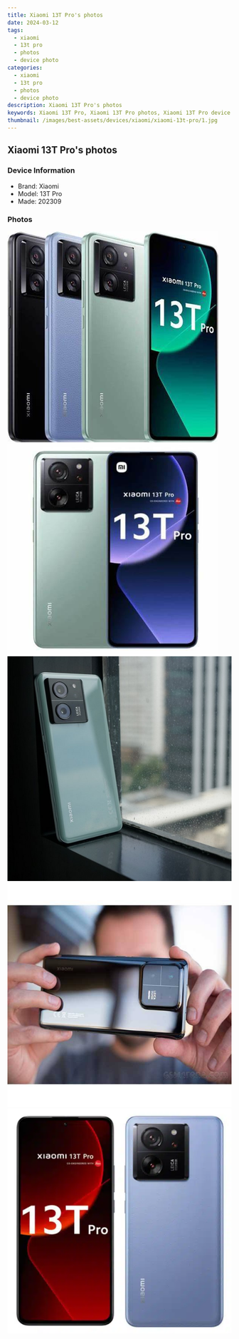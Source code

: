 ```yaml
---
title: Xiaomi 13T Pro's photos
date: 2024-03-12
tags: 
  - xiaomi
  - 13t pro
  - photos
  - device photo
categories: 
  - xiaomi
  - 13t pro
  - photos
  - device photo
description: Xiaomi 13T Pro's photos
keywords: Xiaomi 13T Pro, Xiaomi 13T Pro photos, Xiaomi 13T Pro device photo
thumbnail: /images/best-assets/devices/xiaomi/xiaomi-13t-pro/1.jpg
---
```


## Xiaomi 13T Pro's photos

### Device Information

- Brand: Xiaomi
- Model: 13T Pro
- Made: 202309

### Photos

![/images/best-assets/devices/xiaomi/xiaomi-13t-pro/1.jpg](/images/best-assets/devices/xiaomi/xiaomi-13t-pro/1.jpg)
![/images/best-assets/devices/xiaomi/xiaomi-13t-pro/2.jpg](/images/best-assets/devices/xiaomi/xiaomi-13t-pro/2.jpg)
![/images/best-assets/devices/xiaomi/xiaomi-13t-pro/3.jpg](/images/best-assets/devices/xiaomi/xiaomi-13t-pro/3.jpg)
![/images/best-assets/devices/xiaomi/xiaomi-13t-pro/4.jpg](/images/best-assets/devices/xiaomi/xiaomi-13t-pro/4.jpg)
![/images/best-assets/devices/xiaomi/xiaomi-13t-pro/5.jpg](/images/best-assets/devices/xiaomi/xiaomi-13t-pro/5.jpg)
